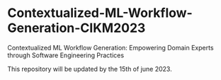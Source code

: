 # Contextualized-ML-Workflow-Generation-CIKM2023
Contextualized ML Workflow Generation: Empowering Domain Experts through Software Engineering Practices 

This repository will be updated by the 15th of june 2023.
